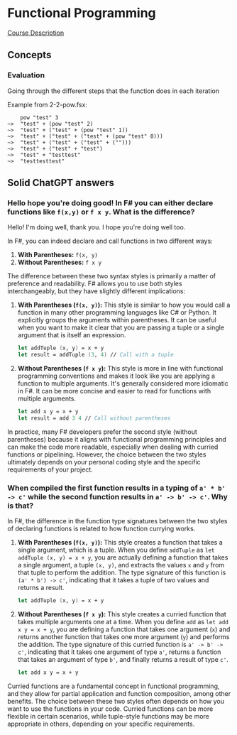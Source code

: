 # Functional Programming
[Course Description](https://courses.compute.dtu.dk/02157/) 

## Concepts
### Evaluation

Going through the different steps that the function does in each iteration

Example from 2-2-pow.fsx:

```
    pow "test" 3
~>  "test" + (pow "test" 2)
~>  "test" + ("test" + (pow "test" 1))
~>  "test" + ("test" + ("test" + (pow "test" 0)))
~>  "test" + ("test" + ("test" + ("")))
~>  "test" + ("test" + "test")
~>  "test" + "testtest"
~>  "testtesttest"
```
## Solid ChatGPT answers

### Hello hope you're doing good! In F# you can either declare functions like `f(x,y)` or `f x y`. What is the difference?
Hello! I'm doing well, thank you. I hope you're doing well too.

In F#, you can indeed declare and call functions in two different ways:

1. **With Parentheses:** `f(x, y)`
2. **Without Parentheses:** `f x y`

The difference between these two syntax styles is primarily a matter of preference and readability. F# allows you to use both styles interchangeably, but they have slightly different implications:

1. **With Parentheses (`f(x, y)`):** This style is similar to how you would call a function in many other programming languages like C# or Python. It explicitly groups the arguments within parentheses. It can be useful when you want to make it clear that you are passing a tuple or a single argument that is itself an expression.

   ```fsharp
   let addTuple (x, y) = x + y
   let result = addTuple (3, 4) // Call with a tuple
   ```

2. **Without Parentheses (`f x y`):** This style is more in line with functional programming conventions and makes it look like you are applying a function to multiple arguments. It's generally considered more idiomatic in F#. It can be more concise and easier to read for functions with multiple arguments.

   ```fsharp
   let add x y = x + y
   let result = add 3 4 // Call without parentheses
   ```

In practice, many F# developers prefer the second style (without parentheses) because it aligns with functional programming principles and can make the code more readable, especially when dealing with curried functions or pipelining. However, the choice between the two styles ultimately depends on your personal coding style and the specific requirements of your project.

### When compiled the first function results in a typing of `a' * b' -> c'` while the second function results in `a' -> b' -> c'`. Why is that?

In F#, the difference in the function type signatures between the two styles of declaring functions is related to how function currying works.

1. **With Parentheses (`f(x, y)`):** This style creates a function that takes a single argument, which is a tuple. When you define `addTuple` as `let addTuple (x, y) = x + y`, you are actually defining a function that takes a single argument, a tuple `(x, y)`, and extracts the values `x` and `y` from that tuple to perform the addition. The type signature of this function is `(a' * b') -> c'`, indicating that it takes a tuple of two values and returns a result.

   ```fsharp
   let addTuple (x, y) = x + y
   ```

2. **Without Parentheses (`f x y`):** This style creates a curried function that takes multiple arguments one at a time. When you define `add` as `let add x y = x + y`, you are defining a function that takes one argument (`x`) and returns another function that takes one more argument (`y`) and performs the addition. The type signature of this curried function is `a' -> b' -> c'`, indicating that it takes one argument of type `a'`, returns a function that takes an argument of type `b'`, and finally returns a result of type `c'`.

   ```fsharp
   let add x y = x + y
   ```

Curried functions are a fundamental concept in functional programming, and they allow for partial application and function composition, among other benefits. The choice between these two styles often depends on how you want to use the functions in your code. Curried functions can be more flexible in certain scenarios, while tuple-style functions may be more appropriate in others, depending on your specific requirements.
